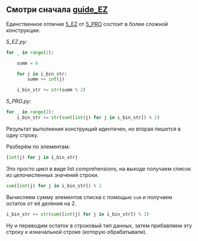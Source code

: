 ## Смотри сначала [guide_EZ](guide_EZ)

Единственное отличие [5_EZ](5_EZ.py) от [5_PRO](5_PRO.py) состоит в более сложной конструкции:<br>

*5_EZ.py:*
```python
for _ in range(2):

    summ = 0

    for j in i_bin_str:
        summ += int(j)

    i_bin_str += str(summ % 2)
```

*5_PRO.py:*

```python
for _ in range(2):
    i_bin_str += str(sum([int(j) for j in i_bin_str]) % 2)
```

Результат выполнения конструкций идентичен, но вторая пишется в одну строку.<br>

Разберём по элементам:

```python
[int(j) for j in i_bin_str]
```
Это просто цикл в виде list comprehensions, на выходе получаем список из целочисленных значений строки.

```python
sum([int(j) for j in i_bin_str]) % 2
```
Вычисляем сумму элементов списка с помощью `sum` и получаем остаток от её деления на 2.

```python
i_bin_str += str(sum([int(j) for j in i_bin_str]) % 2)
```

Ну и переводим остаток в строковый тип данных, затем прибавляем эту строку к изначальной строке (которую обрабатывали).
